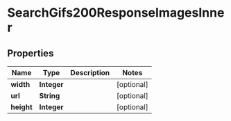 

# SearchGifs200ResponseImagesInner

## Properties

Name | Type | Description | Notes
------------ | ------------- | ------------- | -------------
**width** | **Integer** |  |  [optional]
**url** | **String** |  |  [optional]
**height** | **Integer** |  |  [optional]




